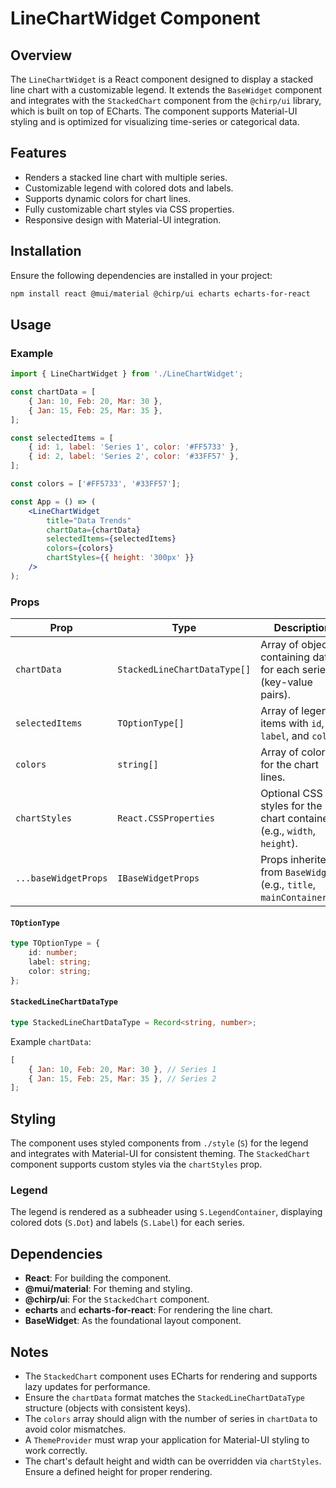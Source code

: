 # LineChartWidget Component

## Overview

The `LineChartWidget` is a React component designed to display a stacked line chart with a customizable legend. It extends the `BaseWidget` component and integrates with the `StackedChart` component from the `@chirp/ui` library, which is built on top of ECharts. The component supports Material-UI styling and is optimized for visualizing time-series or categorical data.

## Features

- Renders a stacked line chart with multiple series.
- Customizable legend with colored dots and labels.
- Supports dynamic colors for chart lines.
- Fully customizable chart styles via CSS properties.
- Responsive design with Material-UI integration.

## Installation

Ensure the following dependencies are installed in your project:

```bash
npm install react @mui/material @chirp/ui echarts echarts-for-react
```

## Usage

### Example

```jsx
import { LineChartWidget } from './LineChartWidget';

const chartData = [
    { Jan: 10, Feb: 20, Mar: 30 },
    { Jan: 15, Feb: 25, Mar: 35 },
];

const selectedItems = [
    { id: 1, label: 'Series 1', color: '#FF5733' },
    { id: 2, label: 'Series 2', color: '#33FF57' },
];

const colors = ['#FF5733', '#33FF57'];

const App = () => (
    <LineChartWidget
        title="Data Trends"
        chartData={chartData}
        selectedItems={selectedItems}
        colors={colors}
        chartStyles={{ height: '300px' }}
    />
);
```

### Props

| Prop                 | Type                         | Description                                                            | Required | Default |
| -------------------- | ---------------------------- | ---------------------------------------------------------------------- | -------- | ------- |
| `chartData`          | `StackedLineChartDataType[]` | Array of objects containing data for each series (key-value pairs).    | Yes      | -       |
| `selectedItems`      | `TOptionType[]`              | Array of legend items with `id`, `label`, and `color`.                 | Yes      | -       |
| `colors`             | `string[]`                   | Array of colors for the chart lines.                                   | Yes      | -       |
| `chartStyles`        | `React.CSSProperties`        | Optional CSS styles for the chart container (e.g., `width`, `height`). | No       | `{}`    |
| `...baseWidgetProps` | `IBaseWidgetProps`           | Props inherited from `BaseWidget` (e.g., `title`, `mainContainerSx`).  | No       | -       |

#### `TOptionType`

```typescript
type TOptionType = {
    id: number;
    label: string;
    color: string;
};
```

#### `StackedLineChartDataType`

```typescript
type StackedLineChartDataType = Record<string, number>;
```

Example `chartData`:

```javascript
[
    { Jan: 10, Feb: 20, Mar: 30 }, // Series 1
    { Jan: 15, Feb: 25, Mar: 35 }, // Series 2
];
```

## Styling

The component uses styled components from `./style` (`S`) for the legend and integrates with Material-UI for consistent theming. The `StackedChart` component supports custom styles via the `chartStyles` prop.

### Legend

The legend is rendered as a subheader using `S.LegendContainer`, displaying colored dots (`S.Dot`) and labels (`S.Label`) for each series.

## Dependencies

- **React**: For building the component.
- **@mui/material**: For theming and styling.
- **@chirp/ui**: For the `StackedChart` component.
- **echarts** and **echarts-for-react**: For rendering the line chart.
- **BaseWidget**: As the foundational layout component.

## Notes

- The `StackedChart` component uses ECharts for rendering and supports lazy updates for performance.
- Ensure the `chartData` format matches the `StackedLineChartDataType` structure (objects with consistent keys).
- The `colors` array should align with the number of series in `chartData` to avoid color mismatches.
- A `ThemeProvider` must wrap your application for Material-UI styling to work correctly.
- The chart's default height and width can be overridden via `chartStyles`. Ensure a defined height for proper rendering.
